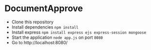 # DocumentApprove

- Clone this repository 
- Install dependencies `npm install`
- Install express `npm install express ejs express-session mongoose`
- Start the application `node app.js` on port `8080`
- Go to http://localhost:8080/
